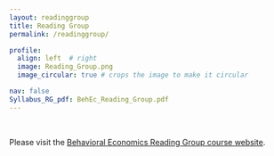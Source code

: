 ```yaml
---
layout: readinggroup
title: Reading Group
permalink: /readinggroup/

profile:
  align: left  # right
  image: Reading_Group.png
  image_circular: true # crops the image to make it circular

nav: false
Syllabus_RG_pdf: BehEc_Reading_Group.pdf
---
```


<br /> 

Please visit the [Behavioral Economics Reading Group course website](https://econreadinggroup.github.io).
